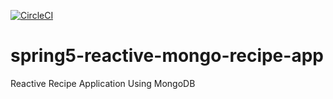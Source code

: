 [![CircleCI](https://dl.circleci.com/status-badge/img/gh/kennshii/spring5-reactive-mongo-recipe-app/tree/master.svg?style=svg)](https://dl.circleci.com/status-badge/redirect/gh/kennshii/spring5-reactive-mongo-recipe-app/tree/master)

# spring5-reactive-mongo-recipe-app
Reactive Recipe Application Using MongoDB
